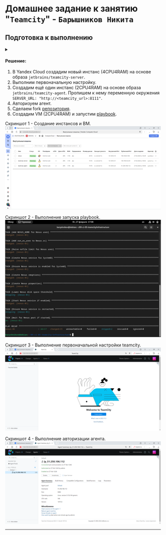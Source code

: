 # Домашнее задание к занятию "`Teamcity`" - `Барышников Никита`


## Подготовка к выполнению
<details>
	<summary></summary>
      <br>

1. В Yandex Cloud создайте новый инстанс (4CPU4RAM) на основе образа `jetbrains/teamcity-server`.
2. Дождитесь запуска teamcity, выполните первоначальную настройку.
3. Создайте ещё один инстанс (2CPU4RAM) на основе образа `jetbrains/teamcity-agent`. Пропишите к нему переменную окружения `SERVER_URL: "http://<teamcity_url>:8111"`.
4. Авторизуйте агент.
5. Сделайте fork [репозитория](https://github.com/aragastmatb/example-teamcity).
6. Создайте VM (2CPU4RAM) и запустите [playbook](./infrastructure).

</details>

#### Решение:

1. В Yandex Cloud создадим новый инстанс (4CPU4RAM) на основе образа `jetbrains/teamcity-server`.  
2. Выполним первоначальную настройку.  
3. Создадим ещё один инстанс (2CPU4RAM) на основе образа `jetbrains/teamcity-agent`. Пропишем к нему переменную окружения `SERVER_URL: "http://<teamcity_url>:8111"`.  
4. Авторизуем агент.  
5. Сделаем fork [репозитория](https://github.com/aragastmatb/example-teamcity).  
6. Создадим VM (2CPU4RAM) и запустим [playbook](./infrastructure).

Скриншот 1 - Создание инстансов и ВМ.
![Скриншот-1](./img/19.5.1.1_Создание_инстансов_и_вм.png)

Скриншот 2 - Выполнение запуска playbook.
![Скриншот-2](./img/19.5.1.2_Запуск_playbook.png)

Скриншот 3 - Выполнение первоначальной настройки teamcity.
![Скриншот-3](./img/19.5.1.3_Выполнение_первоначальной_настройки_teamcity.png)

Скриншот 4 - Выполнение авторизации агента.
![Скриншот-4](./img/19.5.1.4_Выполнение_авторизации_агента.png)

---